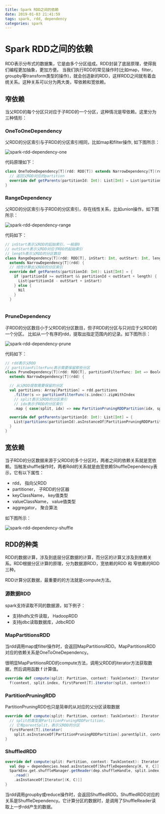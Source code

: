 ```yaml
---
title: Spark RDD之间的依赖
date: 2019-01-03 21:41:59
tags: spark, rdd, dependency
categories: spark
---
```


# Spark RDD之间的依赖

RDD表示分布式的数据集，它是由多个分区组成。RDD封装了底层原理，使得我们编程更加抽象，更加方便。 当我们执行RDD的常见操作时(比如map，filter，groupby等transform类型的操作)，就会创造新的RDD，这样RDD之间就有着血统关系。这种关系可以分为两大类，窄依赖和宽依赖。

## 窄依赖

当父RDD的每个分区只对应于子RDD的一个分区，这种情况是窄依赖。这里分为三种情形：

### OneToOneDependency

父RDD的分区索引与子RDD的分区索引相同，比如map和filter操作, 如下图所示：

![spark-rdd-dependency-one](spark-rdd-dependency-one.svg)

代码原理如下：

```scala
class OneToOneDependency[T](rdd: RDD[T]) extends NarrowDependency[T](rdd) {
  // 返回父RDD对应的partition
  override def getParents(partitionId: Int): List[Int] = List(partitionId)
}
```

### RangeDependency

父RDD的分区索引与子RDD的分区索引，存在线性关系，比如union操作。如下图所示：

![spark-rdd-dependency-range](spark-rdd-dependency-range.svg)

代码如下：

```scala
// inStart表示父RDD的起始索引，一般是0
// outStart表示父RDD对应子RDD的起始索引
// length表示父RDD的分区数目
class RangeDependency[T](rdd: RDD[T], inStart: Int, outStart: Int, length: Int)
  extends NarrowDependency[T](rdd) {
  // 线性计算出父RDD的分区索引
  override def getParents(partitionId: Int): List[Int] = {
    if (partitionId >= outStart && partitionId < outStart + length) {
      List(partitionId - outStart + inStart)
    } else {
      Nil
    }
  }
  
```

### PruneDependency

子RDD的分区数目小于父RDD的分区数目，但子RDD的分区与只对应于父RDD的一个分区。 比如从一个有序的rdd，提取出指定范围内的记录。如下图所示：

![spark-rdd-dependency-prune](spark-rdd-dependency-prune.svg)

代码如下：

```scala
// rdd表示父RDD
// partitionFilterFunc表示需要保留那些分区
class PruneDependency[T](rdd: RDD[T], partitionFilterFunc: Int => Boolean)
  extends NarrowDependency[T](rdd) {

  // 从父RDD提取需要保留的分区
  val partitions: Array[Partition] = rdd.partitions
    .filter(s => partitionFilterFunc(s.index)).zipWithIndex
    // split表示父RDD的分区索引
    // idx表示子RDD的分区索引
    .map { case(split, idx) => new PartitionPruningRDDPartition(idx, split) : Partition }

  override def getParents(partitionId: Int): List[Int] = {
    List(partitions(partitionId).asInstanceOf[PartitionPruningRDDPartition].parentSplit.index)
  }
}
```



## 宽依赖

当子RDD的分区数据来源于父RDD的多个分区时，两者之间的依赖关系就是宽依赖。当触发shuffle操作时，两者Rdd的关系就是由宽依赖ShuffleDependency表示，它有以下属性：

- rdd， 指向父RDD
- partitioner， 子RDD的分区器
- keyClassName， key值类型
- valueClassName， value值类型
- aggregator， 聚合算法

如下图所示：

![spark-rdd-dependency-shuffle](spark-rdd-dependency-shuffle.svg)



## RDD的种类

RDD的数据计算，涉及到底层分区数据的计算，而分区的计算又涉及到依赖关系。RDD根据分区计算的原理，分为数据源RDD，宽依赖的RDD 和 窄依赖的RDD 三种。

RDD计算分区数据，最重要的的方法就是compute方法。

### 源数据RDD

spark支持读取不同的数据源，如下例子：

- 支持hdfs文件读取， HadoopRDD
- 支持jdbc读取数据库，JdbcRDD

### MapPartitionsRDD

当rdd调用map或filter操作时，会返回MapPartitionsRDD。MapPartitionsRDD对应的依赖关系是OneToOneDependency。

很明显MapPartitionsRDD的compute方法，调用父RDD的iterator方法获取数据，然后调用函数 f 计算值。

```scala
override def compute(split: Partition, context: TaskContext): Iterator[U] =
  f(context, split.index, firstParent[T].iterator(split, context))
```

### PartitionPruningRDD

PartitionPruningRDD也只是简单的从对应的父分区读取数据

```scala
override def compute(split: Partition, context: TaskContext): Iterator[T] = {
  // split的类型是PartitionPruningRDDPartition， 
  // 它有parentSplit，表示父RDD的分区
  firstParent[T].iterator(
    split.asInstanceOf[PartitionPruningRDDPartition].parentSplit, context)
}
```

### ShuffledRDD

```scala
override def compute(split: Partition, context: TaskContext): Iterator[(K, C)] = {
  val dep = dependencies.head.asInstanceOf[ShuffleDependency[K, V, C]]
  SparkEnv.get.shuffleManager.getReader(dep.shuffleHandle, split.index, split.index + 1, context)
    .read()
    .asInstanceOf[Iterator[(K, C)]]
}
```

当rdd调用groupby或reduce操作时，会返回ShuffledRDD。ShuffledRDD对应的关系是ShuffleDependency。它计算分区的数据时，是调用了ShuffleReader读取上一步rdd产生的数据。

